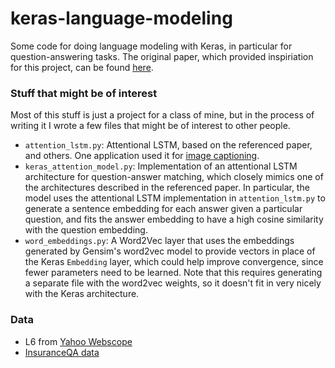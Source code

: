 # keras-language-modeling

Some code for doing language modeling with Keras, in particular for question-answering tasks. The original paper, which provided inspiriation for this project, can be found [here](http://arxiv.org/pdf/1511.04108.pdf).

### Stuff that might be of interest

Most of this stuff is just a project for a class of mine, but in the process of writing it I wrote a few files that might be of interest to other people.

 - `attention_lstm.py`: Attentional LSTM, based on the referenced paper, and others. One application used it for [image captioning](http://arxiv.org/pdf/1502.03044.pdf).
 - `keras_attention_model.py`: Implementation of an attentional LSTM architecture for question-answer matching, which closely mimics one of the architectures described in the referenced paper. In particular, the model uses the attentional LSTM implementation in `attention_lstm.py` to generate a sentence embedding for each answer given a particular question, and fits the answer embedding to have a high cosine similarity with the question embedding.
 - `word_embeddings.py`: A Word2Vec layer that uses the embeddings generated by Gensim's word2vec model to provide vectors in place of the Keras `Embedding` layer, which could help improve convergence, since fewer parameters need to be learned. Note that this requires generating a separate file with the word2vec weights, so it doesn't fit in very nicely with the Keras architecture.

### Data

 - L6 from [Yahoo Webscope](http://webscope.sandbox.yahoo.com/)
 - [InsuranceQA data](https://github.com/shuzi/insuranceQA)
